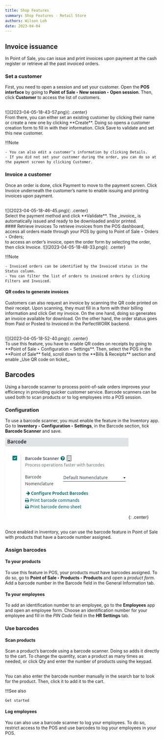 ```yaml
---
title: Shop Features
summary: Shop Features - Retail Store
authors: Wilson Loh
date: 2023-04-04
---
```


## Invoice issuance
In Point of Sale, you can issue and print invoices upon payment at the cash register or retrieve all the past invoiced orders.

### Set a customer
First, you need to open a session and set your customer. Open the **POS interface** by going to **Point of Sale ‣ New session ‣ Open session**. Then, click **Customer** to access the list of customers.

<br/>
![](2023-04-05-18-43-57.png){: .center}

<br />
From there, you can either set an existing customer by clicking their name or create a new one by clicking **Create**. Doing so opens a customer creation form to fill in with their information. Click Save to validate and set this new customer.

!!!Note

    - You can also edit a customer’s information by clicking Details.
    - If you did not set your customer during the order, you can do so at the payment screen by clicking Customer.

### Invoice a customer
Once an order is done, click Payment to move to the payment screen. Click Invoice underneath the customer’s name to enable issuing and printing invoices upon payment.

<br />
![](2023-04-05-18-46-45.png){: .center}

<br />
Select the payment method and click **Validate**. The _invoice_ is automatically issued and ready to be downloaded and/or printed.

<br />
#### Retrieve invoices
To retrieve invoices from the POS dashboard,

<br/>
access all orders made through your POS by going to Point of Sale ‣ Orders ‣ Orders;

<br/>
to access an order’s invoice, open the order form by selecting the order, then click Invoice.
![](2023-04-05-18-48-33.png){: .center}

!!!Note

    - Invoiced orders can be identified by the Invoiced status in the Status column.
    - You can filter the list of orders to invoiced orders by clicking Filters and Invoiced.

#### QR codes to generate invoices
Customers can also request an invoice by scanning the QR code printed on their receipt. Upon scanning, they must fill in a form with their billing information and click Get my invoice. On the one hand, doing so generates an invoice available for download. On the other hand, the order status goes from Paid or Posted to Invoiced in the PerfectWORK backend.

<br />
![](2023-04-05-18-52-40.png){: .center}
<br />
To use this feature, you have to enable QR codes on receipts by going to **Point of Sale ‣ Configuration ‣ Settings**. Then, select the POS in the **Point of Sale** field, scroll down to the **Bills & Receipts** section and enable _Use QR code on ticket_.

## Barcodes
Using a barcode scanner to process point-of-sale orders improves your efficiency in providing quicker customer service. Barcode scanners can be used both to scan products or to log employees into a POS session.

### Configuration
To use a barcode scanner, you must enable the feature in the Inventory app. Go to I**nventory ‣ Configuration ‣ Settings**, in the Barcode section, tick **Barcode Scanner** and save.

![](2023-04-05-18-58-03.png){: .center}

<br/>
Once enabled in Inventory, you can use the barcode feature in Point of Sale with products that have a barcode number assigned.

<br />

### Assign barcodes

#### To your products
To use this feature in POS, your products must have barcodes assigned. To do so, go to **Point of Sale ‣ Products ‣ Products** and open a _product form_. Add a barcode number in the Barcode field in the General Information tab.

#### To your employees
To add an identification number to an employee, go to the **Employees** app and open an employee form. Choose an identification number for your employee and fill in the _PIN Code_ field in the **HR Settings** tab.

### Use barcodes
#### Scan products
Scan a product’s barcode using a barcode scanner. Doing so adds it directly to the cart. To change the quantity, scan a product as many times as needed, or click Qty and enter the number of products using the keypad.

<br/>
You can also enter the barcode number manually in the search bar to look for the product. Then, click it to add it to the cart.

!!!See also

    Get started

#### Log employees
You can also use a barcode scanner to log your employees. To do so, restrict access to the POS and use barcodes to log your employees in your POS.